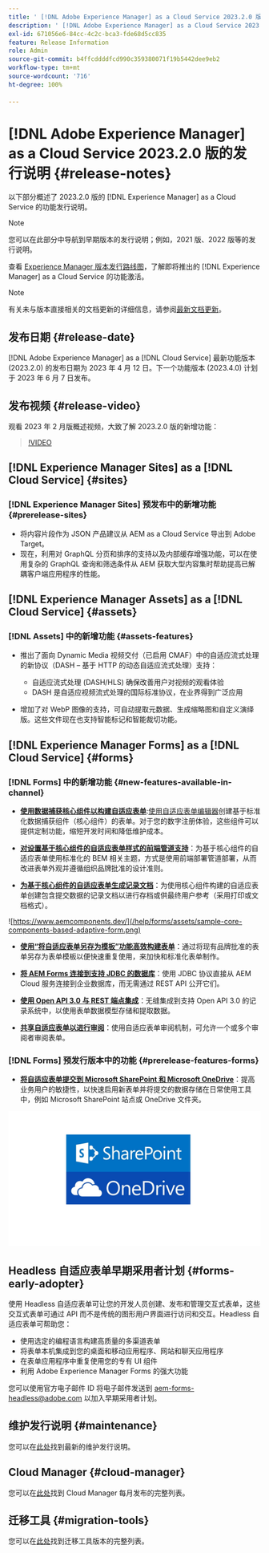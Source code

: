 ```yaml
---
title: ' [!DNL Adobe Experience Manager] as a Cloud Service 2023.2.0 版的发行说明。'
description: ' [!DNL Adobe Experience Manager] as a Cloud Service 2023.2.0 版的发行说明。'
exl-id: 671056e6-84cc-4c2c-bca3-fde68d5cc835
feature: Release Information
role: Admin
source-git-commit: b4ffcddddfcd990c359380071f19b5442dee9eb2
workflow-type: tm+mt
source-wordcount: '716'
ht-degree: 100%

---
```


# [!DNL Adobe Experience Manager] as a Cloud Service 2023.2.0 版的发行说明 {#release-notes}

以下部分概述了 2023.2.0 版的 [!DNL Experience Manager] as a Cloud Service 的功能发行说明。

>[!NOTE]
>
>您可以在此部分中导航到早期版本的发行说明；例如，2021 版、2022 版等的发行说明。
>
>查看 [Experience Manager 版本发行路线图](https://experienceleague.adobe.com/docs/experience-manager-release-information/aem-release-updates/update-releases-roadmap.html?lang=zh-Hans)，了解即将推出的 [!DNL Experience Manager] as a Cloud Service 的功能激活。

>[!NOTE]
>
>有关未与版本直接相关的文档更新的详细信息，请参阅[最新文档更新](https://experienceleague.adobe.com/docs/experience-manager-release-information/aem-release-updates/doc-updates/documentation-updates.html?lang=zh-Hans)。

## 发布日期 {#release-date}

[!DNL Adobe Experience Manager] as a [!DNL Cloud Service] 最新功能版本 (2023.2.0) 的发布日期为 2023 年 4 月 12 日。下一个功能版本 (2023.4.0) 计划于 2023 年 6 月 7 日发布。

## 发布视频 {#release-video}

观看 2023 年 2 月版概述视频，大致了解 2023.2.0 版的新增功能：

>[!VIDEO](https://video.tv.adobe.com/v/3416885/?quality=12)

## [!DNL Experience Manager Sites] as a [!DNL Cloud Service] {#sites}

### [!DNL Experience Manager Sites] 预发布中的新增功能 {#prerelease-sites}

* 将内容片段作为 JSON 产品建议从 AEM as a Cloud Service 导出到 Adobe Target。
* 现在，利用对 GraphQL 分页和排序的支持以及内部缓存增强功能，可以在使用复杂的 GraphQL 查询和筛选条件从 AEM 获取大型内容集时帮助提高已解耦客户端应用程序的性能。

## [!DNL Experience Manager Assets] as a [!DNL Cloud Service] {#assets}

### [!DNL Assets] 中的新增功能 {#assets-features}

* 推出了面向 Dynamic Media 视频交付（已启用 CMAF）中的自适应流式处理的新协议（DASH – 基于 HTTP 的动态自适应流式处理）支持：
   * 自适应流式处理 (DASH/HLS) 确保改善用户对视频的观看体验
   * DASH 是自适应视频流式处理的国际标准协议，在业界得到广泛应用

* 增加了对 WebP 图像的支持，可自动提取元数据、生成缩略图和自定义演绎版。这些文件现在也支持智能标记和智能裁切功能。

## [!DNL Experience Manager Forms] as a [!DNL Cloud Service] {#forms}

### [!DNL Forms] 中的新增功能 {#new-features-available-in-channel}

* **[使用数据捕获核心组件以构建自适应表单](https://experienceleague.adobe.com/docs/experience-manager-core-components/using/adaptive-forms/introduction.html?lang=zh-Hans)**:[使用自适应表单编辑器](/help/forms/creating-adaptive-form-core-components.md)创建基于标准化数据捕获组件（核心组件）的表单。对于您的数字注册体验，这些组件可以提供定制功能，缩短开发时间和降低维护成本。

* **[对设置基于核心组件的自适应表单样式的前端管道支持](/help/forms/using-themes-in-core-components.md)**：为基于核心组件的自适应表单使用标准化的 BEM 相关主题，方式是使用前端部署管道部署，从而改进表单外观并遵循组织品牌批准的设计准则。

* **[为基于核心组件的自适应表单生成记录文档](/help/forms/generate-document-of-record-core-components.md)**：为使用核心组件构建的自适应表单创建包含提交数据的记录文档以进行存档或供最终用户参考（采用打印或文档格式）。

![https://www.aemcomponents.dev/](/help/forms/assets/sample-core-components-based-adaptive-form.png)

* **[使用“将自适应表单另存为模板”功能高效构建表单](/help/forms/template-editor.md#save-an-adaptive-form-as-template-saving-adaptive-form-as-template)**：通过将现有品牌批准的表单另存为表单模板以便快速重复使用，来加快和标准化表单制作。

* **[将 AEM Forms 连接到支持 JDBC 的数据库](/help/forms/configure-data-sources.md#configure-relational-database-configure-relational-database)**：使用 JDBC 协议直接从 AEM Cloud 服务连接到企业数据库，而无需通过 REST API 公开它们。

* **[使用 Open API 3.0 与 REST 端点集成](/help/forms/configure-data-sources.md#configure-restful-services-open-api-specification-version-20-configure-restful-services-swagger-version30)**：无缝集成到支持 Open API 3.0 的记录系统中，以使用表单数据模型存储和提取数据。

* **[共享自适应表单以进行审阅](/help/forms/create-reviews-forms.md)**：使用自适应表单审阅机制，可允许一个或多个审阅者审阅表单。


### [!DNL Forms] 预发行版本中的功能 {#prerelease-features-forms}

* **[将自适应表单提交到 Microsoft SharePoint 和 Microsoft OneDrive](/help/forms/configuring-submit-actions.md)**：提高业务用户的敏捷性，以快速启用新表单并将提交的数据存储在日常使用工具中，例如 Microsoft SharePoint 站点或 OneDrive 文件夹。

![将自适应表单提交到 Microsoft SharePoint 和 Microsoft OneDrive](/help/forms/assets/onedrive-and-sharepoint.jpg)


## Headless 自适应表单早期采用者计划 {#forms-early-adopter}

使用 Headless 自适应表单可让您的开发人员创建、发布和管理交互式表单，这些交互式表单可通过 API 而不是传统的图形用户界面进行访问和交互。Headless 自适应表单可帮助您：

* 使用选定的编程语言构建高质量的多渠道表单
* 将表单本机集成到您的桌面和移动应用程序、网站和聊天应用程序
* 在表单应用程序中重复使用您的专有 UI 组件
* 利用 Adobe Experience Manager Forms 的强大功能

您可以使用官方电子邮件 ID 将电子邮件发送到 aem-forms-headless@adobe.com 以加入早期采用者计划。

## 维护发行说明 {#maintenance}

您可以在[此处](/help/release-notes/maintenance/latest.md)找到最新的维护发行说明。

## Cloud Manager {#cloud-manager}

您可以在[此处](/help/implementing/cloud-manager/release-notes/current.md)找到 Cloud Manager 每月发布的完整列表。

## 迁移工具 {#migration-tools}

您可以在[此处](/help/journey-migration/release-notes/release-notes-migration-tools-current.md)找到迁移工具版本的完整列表。
